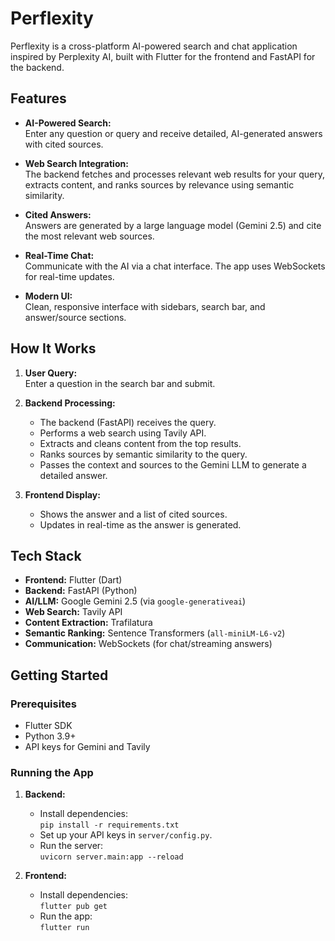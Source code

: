 # Perflexity

Perflexity is a cross-platform AI-powered search and chat application inspired by Perplexity AI, built with Flutter for the frontend and FastAPI for the backend.

## Features

- **AI-Powered Search:**  
  Enter any question or query and receive detailed, AI-generated answers with cited sources.

- **Web Search Integration:**  
  The backend fetches and processes relevant web results for your query, extracts content, and ranks sources by relevance using semantic similarity.

- **Cited Answers:**  
  Answers are generated by a large language model (Gemini 2.5) and cite the most relevant web sources.

- **Real-Time Chat:**  
  Communicate with the AI via a chat interface. The app uses WebSockets for real-time updates.

- **Modern UI:**  
  Clean, responsive interface with sidebars, search bar, and answer/source sections.

## How It Works

1. **User Query:**  
   Enter a question in the search bar and submit.

2. **Backend Processing:**  
   - The backend (FastAPI) receives the query.
   - Performs a web search using Tavily API.
   - Extracts and cleans content from the top results.
   - Ranks sources by semantic similarity to the query.
   - Passes the context and sources to the Gemini LLM to generate a detailed answer.

3. **Frontend Display:**  
   - Shows the answer and a list of cited sources.
   - Updates in real-time as the answer is generated.

## Tech Stack

- **Frontend:** Flutter (Dart)
- **Backend:** FastAPI (Python)
- **AI/LLM:** Google Gemini 2.5 (via `google-generativeai`)
- **Web Search:** Tavily API
- **Content Extraction:** Trafilatura
- **Semantic Ranking:** Sentence Transformers (`all-miniLM-L6-v2`)
- **Communication:** WebSockets (for chat/streaming answers)

## Getting Started

### Prerequisites

- Flutter SDK
- Python 3.9+
- API keys for Gemini and Tavily

### Running the App

1. **Backend:**
   - Install dependencies:  
     `pip install -r requirements.txt`
   - Set up your API keys in `server/config.py`.
   - Run the server:  
     `uvicorn server.main:app --reload`

2. **Frontend:**
   - Install dependencies:  
     `flutter pub get`
   - Run the app:  
     `flutter run`